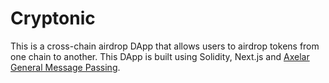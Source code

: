 # Cryptonic

This is a cross-chain airdrop DApp that allows users to airdrop tokens from one chain to another. This DApp is built using Solidity, Next.js and [Axelar General Message Passing](https://docs.axelar.dev/dev/general-message-passing/overview).
